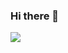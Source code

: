 ### Hi there 👋

![](https://leetcard.jacoblin.cool/pepperonii?sheets=https://gist.github.com/peperonnii/fff920929e880e88109c4af6d5f5efbd&theme=dark&font=Rubik&border=1&radius=8&height=200&width=1000)

<!--
- 🔭 I’m currently working on ...
- 🌱 I’m currently learning ...
- 👯 I’m looking to collaborate on ...
- 🤔 I’m looking for help with ...
- 💬 Ask me about ...
- 📫 How to reach me: ...
- 😄 Pronouns: ...
- ⚡ Fun fact: ...
-->
